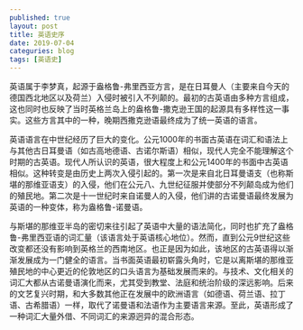 ```yaml
---
published: true
layout: post
title: 英语史序
date: 2019-07-04
categuries: blog
tags: [英语史]
---
```


英语属于李梦真，起源于盎格鲁-弗里西亚方言，是在日耳曼人（主要来自今天的德国西北地区以及荷兰）入侵时被引入不列颠的。最初的古英语由多种方言组成，这也同时也反映了当时英格兰岛上的盎格鲁-撒克逊王国的起源具有多样性这一事实。这些方言其中的一种，晚期西撒克逊语最终成为了统一英语的语言。

英语语言在中世纪经历了巨大的变化。公元1000年的书面古英语在词汇和语法上与其他古日耳曼语（如古高地德语、古诺尔斯语）相似，现代人完全不能理解这个时期的古英语。现代人所认识的英语，很大程度上和公元1400年的书面中古英语相似。这种转变是由历史上两次入侵引起的。第一次是来自北日耳曼语支（也称斯堪的那维亚语支）的入侵，他们在公元八、九世纪征服并使部分不列颠岛成为他们的殖民地。第二次是十一世纪时来自诺曼人的入侵，他们讲的古诺曼语最终发展为英语的一种变体，称为盎格鲁-诺曼语。

与斯堪的那维亚半岛的密切来往引起了英语中大量的语法简化，同时也扩充了盎格鲁-弗里西亚语的词汇量（该语言处于英语核心地位）。然而，直到公元9世纪这些改变都还没有影响到英格兰的西南地区。也正是因为如此，该地区的古英语得以渐渐发展成为一门健全的语言。当书面英语最初崭露头角时，它是以离斯堪的那维亚殖民地的中心更近的伦敦地区的口头语言为基础发展而来的。与技术、文化相关的词汇大都从古诺曼语演化而来，尤其受到教堂、法庭和统治阶级的深远影响。后来的文艺复兴时期，和大多数其他正在发展中的欧洲语言（如德语、荷兰语、拉丁语、古希腊语）一样，取代了诺曼语和法语作为主要语言来源。至此，英语形成了一种词汇大量外借、不同词汇的来源迥异的混合形态。 

